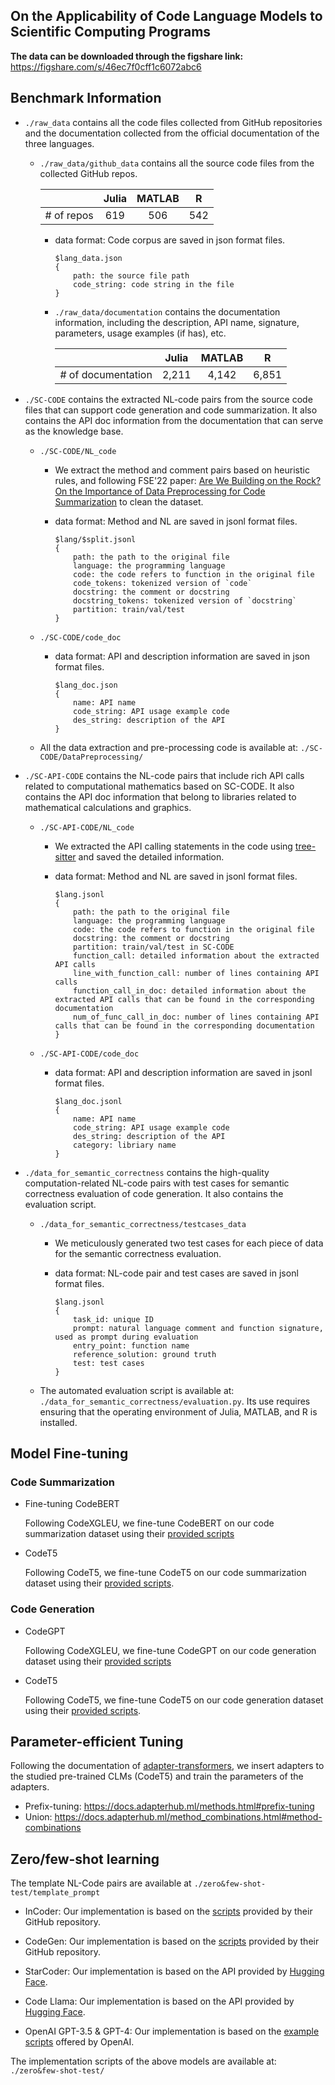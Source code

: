 ## On the Applicability of Code Language Models to Scientific Computing Programs

**The data can be downloaded through the figshare link:** https://figshare.com/s/46ec7f0cff1c6072abc6

## Benchmark Information

+ ```./raw_data``` contains all the code files collected from GitHub repositories and the documentation collected from the official documentation of the three languages.

  + ```./raw_data/github_data``` contains all the source code files from the collected GitHub repos.

    |            | Julia | MATLAB |  R   |
    | ---------- | :---: | :----: | :--: |
    | # of repos |  619  |  506   | 542  |

    + data format: Code corpus are saved in json format files. 

      ```
      $lang_data.json
      {
          path: the source file path
          code_string: code string in the file
      }
      ```
    
  
  
    + ```./raw_data/documentation``` contains the documentation information, including the description, API name, signature, parameters, usage examples (if has), etc.
  
      |                    | Julia | MATLAB |   R   |
      | ------------------ | :---: | :----: | :---: |
      | # of documentation | 2,211 | 4,142  | 6,851 |
  


+ ```./SC-CODE``` contains the extracted NL-code pairs from the source code files that can support code generation and code summarization. It also contains the API doc information from the documentation that can serve as the knowledge base.

  + ```./SC-CODE/NL_code``` 

    + We extract the method and comment pairs based on heuristic rules, and following FSE'22 paper: [Are We Building on the Rock? On the Importance of Data Preprocessing for Code Summarization](https://github.com/BuiltOntheRock/FSE22_BuiltOntheRock) to clean the dataset.
    + data format: Method and NL are saved in jsonl format files.

      ```
      $lang/$split.jsonl
      {
          path: the path to the original file
          language: the programming language
          code: the code refers to function in the original file
          code_tokens: tokenized version of `code`
          docstring: the comment or docstring
          docstring_tokens: tokenized version of `docstring`
          partition: train/val/test
      }
      ```

  + ```./SC-CODE/code_doc```

    + data format: API and description information are saved in json format files.

      ```
      $lang_doc.json
      {
          name: API name
          code_string: API usage example code
          des_string: description of the API
      }
      ```

  + All the data extraction and pre-processing code is available at: ```./SC-CODE/DataPreprocessing/```

+ ```./SC-API-CODE``` contains the NL-code pairs that include rich API calls related to computational mathematics based on SC-CODE. It also contains the API doc information that belong to libraries related to mathematical calculations and graphics.

    + ```./SC-API-CODE/NL_code``` 

      + We extracted the API calling statements in the code using [tree-sitter](https://tree-sitter.github.io/tree-sitter/) and saved the detailed information.
      + data format: Method and NL are saved in jsonl format files.
    
        ```
        $lang.jsonl
        {
            path: the path to the original file
            language: the programming language
            code: the code refers to function in the original file
            docstring: the comment or docstring
            partition: train/val/test in SC-CODE
            function_call: detailed information about the extracted API calls
            line_with_function_call: number of lines containing API calls
            function_call_in_doc: detailed information about the extracted API calls that can be found in the corresponding documentation
            num_of_func_call_in_doc: number of lines containing API calls that can be found in the corresponding documentation
        }
        ```

    + ```./SC-API-CODE/code_doc```
    
      + data format: API and description information are saved in jsonl format files.
    
        ```
        $lang_doc.jsonl
        {
            name: API name
            code_string: API usage example code
            des_string: description of the API
            category: libriary name
        }
        ```

- ```./data_for_semantic_correctness``` contains the high-quality computation-related NL-code pairs with test cases for semantic correctness evaluation of code generation. It also contains the evaluation script.

  - ```./data_for_semantic_correctness/testcases_data``` 

    - We meticulously generated two test cases for each piece of data for the semantic correctness evaluation.

    - data format: NL-code pair and test cases are saved in jsonl format files.

      ```
      $lang.jsonl
      {
          task_id: unique ID
          prompt: natural language comment and function signature, used as prompt during evaluation
          entry_point: function name
          reference_solution: ground truth
          test: test cases
      }
      ```

  - The automated evaluation script is available at: ```./data_for_semantic_correctness/evaluation.py```. Its use requires ensuring that the operating environment of Julia, MATLAB, and R is installed.

## Model Fine-tuning


### Code Summarization 

+ Fine-tuning CodeBERT

  Following CodeXGLEU, we fine-tune CodeBERT on our code summarization dataset using their [provided scripts](https://github.com/microsoft/CodeXGLUE/tree/main/Code-Text/code-to-text#fine-tune)

+ CodeT5

  Following CodeT5, we fine-tune CodeT5 on our code summarization dataset using their [provided scripts](https://github.com/salesforce/CodeT5#fine-tuning).

### Code Generation 

+ CodeGPT

  Following CodeXGLEU, we fine-tune CodeGPT on our code generation dataset using their [provided scripts](https://github.com/microsoft/CodeXGLUE/tree/main/Text-Code/text-to-code#fine-tune)

+ CodeT5

  Following CodeT5, we fine-tune CodeT5 on our code generation dataset using their [provided scripts](https://github.com/salesforce/CodeT5#fine-tuning).

## Parameter-efficient Tuning

Following the documentation of [adapter-transformers](https://docs.adapterhub.ml/methods.html), we insert adapters to the studied pre-trained CLMs (CodeT5) and train the parameters of the adapters.

+ Prefix-tuning: https://docs.adapterhub.ml/methods.html#prefix-tuning
+ Union: https://docs.adapterhub.ml/method_combinations.html#method-combinations

## Zero/few-shot learning

The template NL-Code pairs are available at ```./zero&few-shot-test/template_prompt```

+ InCoder: Our implementation is based on the [scripts](https://github.com/dpfried/incoder#usage) provided by their GitHub repository.

+ CodeGen: Our implementation is based on the [scripts](https://github.com/salesforce/CodeGen#sampling-with-huggingface) provided by their GitHub repository.

+ StarCoder: Our implementation is based on the API provided by [Hugging Face](https://huggingface.co/bigcode/starcoder).

+ Code Llama: Our implementation is based on the API provided by [Hugging Face](https://huggingface.co/codellama/CodeLlama-13b-hf).

+ OpenAI GPT-3.5 & GPT-4: Our implementation is based on the [example scripts](https://platform.openai.com/docs/api-reference/completions/create) offered by OpenAI.

The implementation scripts of the above models are available at: ```./zero&few-shot-test/``` 